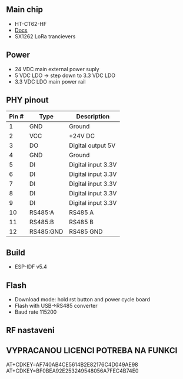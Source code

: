 ## Main chip
-  HT-CT62-HF
- [Docs](https://docs.heltec.org/en/node/esp32/ht_ct62/index.html)
- SX1262 LoRa trancievers

## Power
- 24 VDC main external power suply
- 5 VDC LDO -> step down to 3.3 VDC LDO
- 3.3 VDC LDO main power rail

## PHY pinout
| Pin # | Type      | Description                  |
|-------|-----------|------------------------------|
| 1     | GND       | Ground |
| 2     | VCC       | +24V DC |
| 3     | DO        | Digital output 5V |
| 4     | GND       | Ground |
| 5     | DI        | Digital input 3.3V |
| 6     | DI        | Digital input 3.3V |
| 7     | DI        | Digital input 3.3V |
| 8     | DI        | Digital input 3.3V |
| 9     | DI        | Digital input 3.3V |
| 10    | RS485:A   | RS485 A |
| 11    | RS485:B   | RS485 B |
| 12    | RS485:GND | RS485 GND |

## Build
- ESP-IDF v5.4

## Flash
- Download mode: hold rst button and power cycle board
- Flash with USB->RS485 converter 
- Baud rate 115200


## RF nastaveni

## VYPRACANOU LICENCI POTREBA NA FUNKCI
AT+CDKEY=AF740AB4CE5614B2E82176C4D049AE98
AT+CDKEY=BF0BEA92E253249548056A7FEC4B74E0